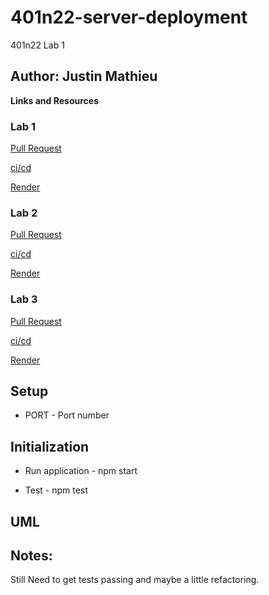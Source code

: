 # 401n22-server-deployment

401n22 Lab 1

## Author: Justin Mathieu  

**Links and Resources**  

### Lab 1

[Pull Request](https://github.com/Justin-Mathieu/401n22-server-deployment/pulls?q=is%3Apr+is%3Aclosed)  

[ci/cd](https://github.com/Justin-Mathieu/401n22-server-deployment/actions)  

[Render](https://server-deployment-practice-401n22.onrender.com)

### Lab 2

[Pull Request]()

[ci/cd](https://github.com/Justin-Mathieu/401n22-server-deployment/actions) 

[Render](https://server-deployment-practice-401n22.onrender.com)


### Lab 3

[Pull Request]()


[ci/cd](https://github.com/Justin-Mathieu/401n22-server-deployment/actions) 

[Render](https://server-deployment-practice-401n22.onrender.com)

## Setup

- PORT - Port number  

## Initialization  

- Run application - npm start  

- Test - npm test

## UML


## Notes:

Still Need to get  tests passing and maybe a little refactoring.  

